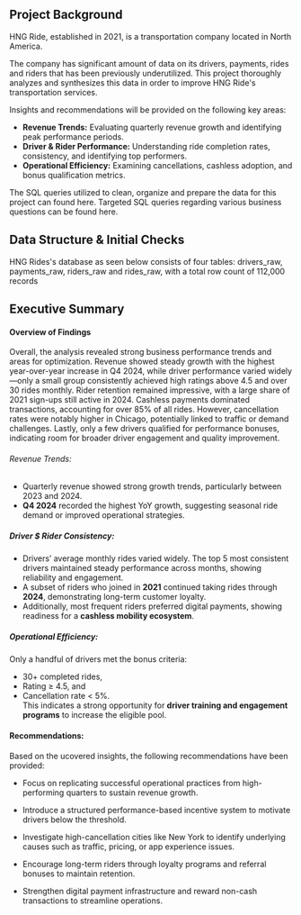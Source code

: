## Project Background
HNG Ride, established in 2021, is a transportation company located in North America.

The company has significant amount of data on its drivers, payments, rides and riders that has been previously underutilized. This project thoroughly analyzes and synthesizes this data in order to improve HNG Ride's transportation services.

Insights and recommendations will be provided on the following key areas:
- **Revenue Trends:** Evaluating quarterly revenue growth and identifying peak performance periods.  
- **Driver & Rider Performance:** Understanding ride completion rates, consistency, and identifying top performers.  
- **Operational Efficiency:** Examining cancellations, cashless adoption, and bonus qualification metrics.

The SQL queries utilized to clean, organize and prepare the data for this project can found here.
Targeted SQL queries regarding various business questions can be found here.

## Data Structure & Initial Checks
HNG Rides's database as seen below consists of four tables: drivers_raw, payments_raw, riders_raw and rides_raw, with a total row count of 112,000 records


## Executive Summary

#### Overview of Findings 
Overall, the analysis revealed strong business performance trends and areas for optimization. Revenue showed steady growth with the highest year-over-year increase in Q4 2024, while driver performance varied widely—only a small group consistently achieved high ratings above 4.5 and over 30 rides monthly. Rider retention remained impressive, with a large share of 2021 sign-ups still active in 2024. Cashless payments dominated transactions, accounting for over 85% of all rides. However, cancellation rates were notably higher in Chicago, potentially linked to traffic or demand challenges. Lastly, only a few drivers qualified for performance bonuses, indicating room for broader driver engagement and quality improvement.

###### Revenue Trends:
- Quarterly revenue showed strong growth trends, particularly between 2023 and 2024.  
- **Q4 2024** recorded the highest YoY growth, suggesting seasonal ride demand or improved operational strategies.

##### Driver $ Rider Consistency: 
- Drivers’ average monthly rides varied widely. The top 5 most consistent drivers maintained steady performance across months, showing reliability and engagement.
- A subset of riders who joined in **2021** continued taking rides through **2024**, demonstrating long-term customer loyalty.  
- Additionally, most frequent riders preferred digital payments, showing readiness for a **cashless mobility ecosystem**.

##### Operational Efficiency:
Only a handful of drivers met the bonus criteria:
- 30+ completed rides,
- Rating ≥ 4.5, and
- Cancellation rate < 5%.  
This indicates a strong opportunity for **driver training and engagement programs** to increase the eligible pool.

#### Recommendations:
Based on the ucovered insights, the following recommendations have been provided:
- Focus on replicating successful operational practices from high-performing quarters to sustain revenue growth.

- Introduce a structured performance-based incentive system to motivate drivers below the threshold.

- Investigate high-cancellation cities like New York to identify underlying causes such as traffic, pricing, or app experience issues.

- Encourage long-term riders through loyalty programs and referral bonuses to maintain retention.

- Strengthen digital payment infrastructure and reward non-cash transactions to streamline operations.

